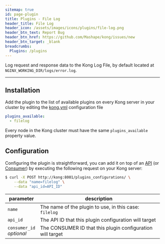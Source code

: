 ```yaml
---
sitemap: true
id: page-plugin
title: Plugins - File Log
header_title: File Log
header_icon: /assets/images/icons/plugins/file-log.png
header_btn_text: Report Bug
header_btn_href: https://github.com/Mashape/kong/issues/new
header_btn_target: _blank
breadcrumbs:
  Plugins: /plugins
---
```


Log request and response data to the Kong Log File, by default located at `NGINX_WORKING_DIR/logs/error.log`.

---

## Installation

Add the plugin to the list of available plugins on every Kong server in your cluster by editing the [kong.yml][configuration] configuration file

```yaml
plugins_available:
  - filelog
```

Every node in the Kong cluster must have the same `plugins_available` property value.

## Configuration

Configuring the plugin is straightforward, you can add it on top of an [API][api-object] (or [Consumer][consumer-object]) by executing the following request on your Kong server:

```bash
$ curl -X POST http://kong:8001/plugins_configurations/ \
    --data "name=filelog" \
    --data "api_id=API_ID"
```

parameter                     | description
 ---                          | ---
`name`                        | The name of the plugin to use, in this case: `filelog`
`api_id`                      | The API ID that this plugin configuration will target
`consumer_id`<br>*optional*   | The CONSUMER ID that this plugin configuration will target

[api-object]: /docs/{{site.data.kong_latest.version}}/admin-api/#api-object
[configuration]: /docs/{{site.data.kong_latest.version}}/configuration
[consumer-object]: /docs/{{site.data.kong_latest.version}}/admin-api/#consumer-object
